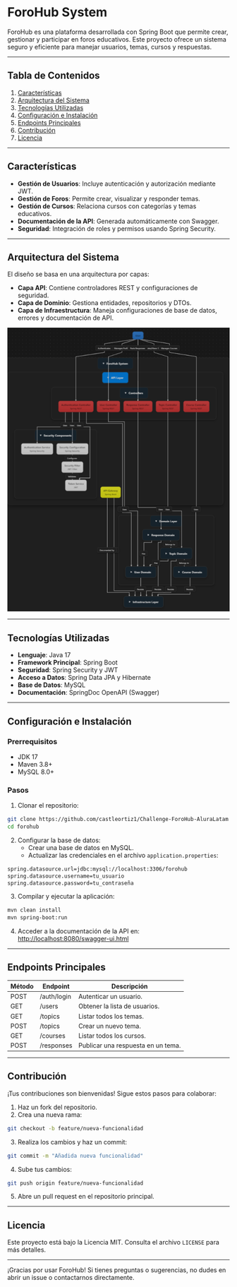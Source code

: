 # ForoHub System

ForoHub es una plataforma desarrollada con Spring Boot que permite crear, gestionar y participar en foros educativos. Este proyecto ofrece un sistema seguro y eficiente para manejar usuarios, temas, cursos y respuestas.

---

## **Tabla de Contenidos**
1. [Características](#características)
2. [Arquitectura del Sistema](#arquitectura-del-sistema)
3. [Tecnologías Utilizadas](#tecnologías-utilizadas)
4. [Configuración e Instalación](#configuración-e-instalación)
5. [Endpoints Principales](#endpoints-principales)
6. [Contribución](#contribución)
7. [Licencia](#licencia)

---

## **Características**
- **Gestión de Usuarios**: Incluye autenticación y autorización mediante JWT.
- **Gestión de Foros**: Permite crear, visualizar y responder temas.
- **Gestión de Cursos**: Relaciona cursos con categorías y temas educativos.
- **Documentación de la API**: Generada automáticamente con Swagger.
- **Seguridad**: Integración de roles y permisos usando Spring Security.

---

## **Arquitectura del Sistema**
El diseño se basa en una arquitectura por capas:
- **Capa API**: Contiene controladores REST y configuraciones de seguridad.
- **Capa de Dominio**: Gestiona entidades, repositorios y DTOs.
- **Capa de Infraestructura**: Maneja configuraciones de base de datos, errores y documentación de API.

![Diagrama de Arquitectura](path/to/architecture-diagram.png)

---

## **Tecnologías Utilizadas**
- **Lenguaje**: Java 17
- **Framework Principal**: Spring Boot
- **Seguridad**: Spring Security y JWT
- **Acceso a Datos**: Spring Data JPA y Hibernate
- **Base de Datos**: MySQL
- **Documentación**: SpringDoc OpenAPI (Swagger)

---

## **Configuración e Instalación**

### **Prerrequisitos**
- JDK 17
- Maven 3.8+
- MySQL 8.0+

### **Pasos**
1. Clonar el repositorio:

```bash
git clone https://github.com/castleortiz1/Challenge-ForoHub-AluraLatam
cd forohub
```

2. Configurar la base de datos:
   - Crear una base de datos en MySQL.
   - Actualizar las credenciales en el archivo `application.properties`:

```properties
spring.datasource.url=jdbc:mysql://localhost:3306/forohub
spring.datasource.username=tu_usuario
spring.datasource.password=tu_contraseña
```

3. Compilar y ejecutar la aplicación:

```bash
mvn clean install
mvn spring-boot:run
```

4. Acceder a la documentación de la API en:
[http://localhost:8080/swagger-ui.html](http://localhost:8080/swagger-ui.html)

---

## **Endpoints Principales**

| Método | Endpoint                  | Descripción                            |
|--------|---------------------------|----------------------------------------|
| POST   | /auth/login               | Autenticar un usuario.                 |
| GET    | /users                    | Obtener la lista de usuarios.          |
| GET    | /topics                   | Listar todos los temas.                |
| POST   | /topics                   | Crear un nuevo tema.                   |
| GET    | /courses                  | Listar todos los cursos.               |
| POST   | /responses                | Publicar una respuesta en un tema.     |

---

## **Contribución**
¡Tus contribuciones son bienvenidas! Sigue estos pasos para colaborar:
1. Haz un fork del repositorio.
2. Crea una nueva rama:

```bash
git checkout -b feature/nueva-funcionalidad
```

3. Realiza los cambios y haz un commit:

```bash
git commit -m "Añadida nueva funcionalidad"
```

4. Sube tus cambios:

```bash
git push origin feature/nueva-funcionalidad
```

5. Abre un pull request en el repositorio principal.

---

## **Licencia**
Este proyecto está bajo la Licencia MIT. Consulta el archivo `LICENSE` para más detalles.

---

¡Gracias por usar ForoHub! Si tienes preguntas o sugerencias, no dudes en abrir un issue o contactarnos directamente.
